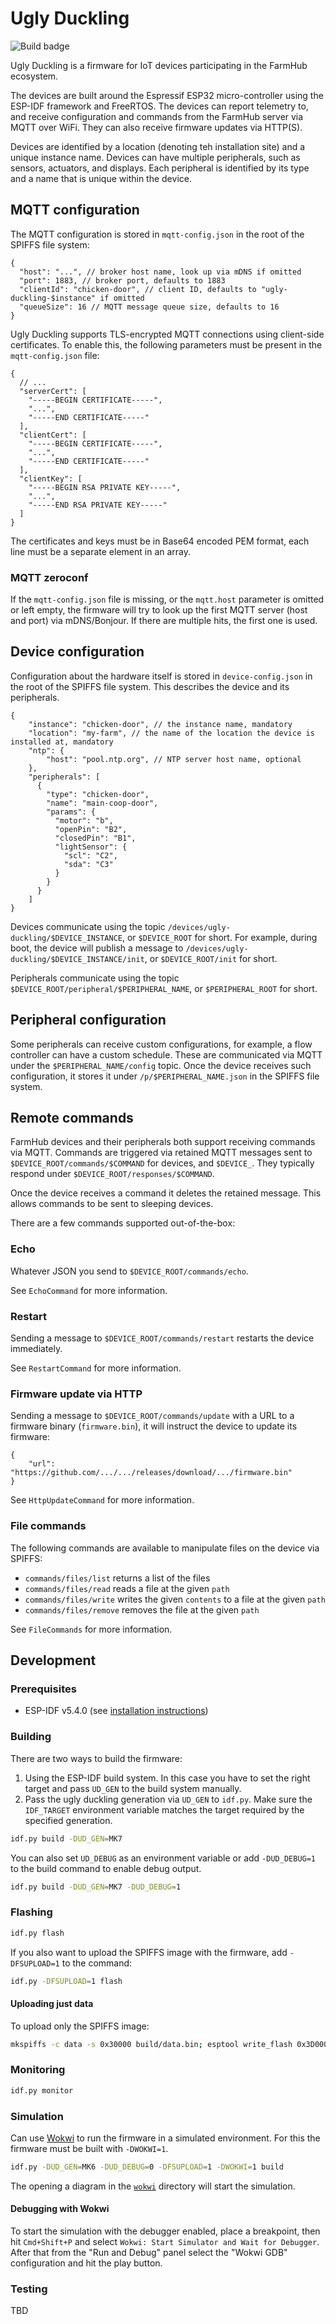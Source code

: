 # Ugly Duckling

![Build badge](https://github.com/kivancsikert/ugly-duckling/actions/workflows/build.yml/badge.svg)

Ugly Duckling is a firmware for IoT devices participating in the FarmHub ecosystem.

The devices are built around the Espressif ESP32 micro-controller using the ESP-IDF framework and FreeRTOS.
The devices can report telemetry to, and receive configuration and commands from the FarmHub server via MQTT over WiFi.
They can also receive firmware updates via HTTP(S).

Devices are identified by a location (denoting teh installation site) and a unique instance name.
Devices can have multiple peripherals, such as sensors, actuators, and displays.
Each peripheral is identified by its type and a name that is unique within the device.

## MQTT configuration

The MQTT configuration is stored in `mqtt-config.json` in the root of the SPIFFS file system:

```jsonc
{
  "host": "...", // broker host name, look up via mDNS if omitted
  "port": 1883, // broker port, defaults to 1883
  "clientId": "chicken-door", // client ID, defaults to "ugly-duckling-$instance" if omitted
  "queueSize": 16 // MQTT message queue size, defaults to 16
}
```

Ugly Duckling supports TLS-encrypted MQTT connections using client-side certificates.
To enable this, the following parameters must be present in the `mqtt-config.json` file:

```jsonc
{
  // ...
  "serverCert": [
    "-----BEGIN CERTIFICATE-----",
    "...",
    "-----END CERTIFICATE-----"
  ],
  "clientCert": [
    "-----BEGIN CERTIFICATE-----",
    "...",
    "-----END CERTIFICATE-----"
  ],
  "clientKey": [
    "-----BEGIN RSA PRIVATE KEY-----",
    "...",
    "-----END RSA PRIVATE KEY-----"
  ]
}
```

The certificates and keys must be in Base64 encoded PEM format, each line must be a separate element in an array.

### MQTT zeroconf

If the `mqtt-config.json` file is missing, or the `mqtt.host` parameter is omitted or left empty, the firmware will try to look up the first MQTT server (host and port) via mDNS/Bonjour.
If there are multiple hits, the first one is used.

## Device configuration

Configuration about the hardware itself is stored in `device-config.json` in the root of the SPIFFS file system.
This describes the device and its peripherals.

```jsonc
{
    "instance": "chicken-door", // the instance name, mandatory
    "location": "my-farm", // the name of the location the device is installed at, mandatory
    "ntp": {
        "host": "pool.ntp.org", // NTP server host name, optional
    },
    "peripherals": [
      {
        "type": "chicken-door",
        "name": "main-coop-door",
        "params": {
          "motor": "b",
          "openPin": "B2",
          "closedPin": "B1",
          "lightSensor": {
            "scl": "C2",
            "sda": "C3"
          }
        }
      }
    ]
}
```

Devices communicate using the topic `/devices/ugly-duckling/$DEVICE_INSTANCE`, or `$DEVICE_ROOT` for short.
For example, during boot, the device will publish a message to `/devices/ugly-duckling/$DEVICE_INSTANCE/init`, or `$DEVICE_ROOT/init` for short.

Peripherals communicate using the topic `$DEVICE_ROOT/peripheral/$PERIPHERAL_NAME`, or `$PERIPHERAL_ROOT` for short.

## Peripheral configuration

Some peripherals can receive custom configurations, for example, a flow controller can have a custom schedule.
These are communicated via MQTT under the `$PERIPHERAL_NAME/config` topic.
Once the device receives such configuration, it stores it under `/p/$PERIPHERAL_NAME.json` in the SPIFFS file system.

## Remote commands

FarmHub devices and their peripherals both support receiving commands via MQTT.
Commands are triggered via retained MQTT messages sent to `$DEVICE_ROOT/commands/$COMMAND` for devices, and `$DEVICE_`.
They typically respond under `$DEVICE_ROOT/responses/$COMMAND`.

Once the device receives a command it deletes the retained message.
This allows commands to be sent to sleeping devices.

There are a few commands supported out-of-the-box:

### Echo

Whatever JSON you send to `$DEVICE_ROOT/commands/echo`.

See `EchoCommand` for more information.

### Restart

Sending a message to `$DEVICE_ROOT/commands/restart` restarts the device immediately.

See `RestartCommand` for more information.

### Firmware update via HTTP

Sending a message to `$DEVICE_ROOT/commands/update` with a URL to a firmware binary (`firmware.bin`), it will instruct the device to update its firmware:

```jsonc
{
    "url": "https://github.com/.../.../releases/download/.../firmware.bin"
}
```

See `HttpUpdateCommand` for more information.

### File commands

The following commands are available to manipulate files on the device via SPIFFS:

- `commands/files/list` returns a list of the files
- `commands/files/read` reads a file at the given `path`
- `commands/files/write` writes the given `contents` to a file at the given `path`
- `commands/files/remove` removes the file at the given `path`

See `FileCommands` for more information.

## Development

### Prerequisites

- ESP-IDF v5.4.0 (see [installation instructions](https://docs.espressif.com/projects/esp-idf/en/stable/esp32/get-started/index.html))

### Building

There are two ways to build the firmware:

1. Using the ESP-IDF build system. In this case you have to set the right target and pass `UD_GEN` to the build system manually.
2. Pass the ugly duckling generation via `UD_GEN` to `idf.py`. Make sure the `IDF_TARGET` environment variable matches the target required by the specified generation.

```bash
idf.py build -DUD_GEN=MK7
```

You can also set `UD_DEBUG` as an environment variable or add `-DUD_DEBUG=1` to the build command to enable debug output.

```bash
idf.py build -DUD_GEN=MK7 -DUD_DEBUG=1
```

### Flashing

```bash
idf.py flash
```

If you also want to upload the SPIFFS image with the firmware, add `-DFSUPLOAD=1` to the command:

```bash
idf.py -DFSUPLOAD=1 flash
```

#### Uploading just data

To upload only the SPIFFS image:

```bash
mkspiffs -c data -s 0x30000 build/data.bin; esptool write_flash 0x3D0000 build/data.bin
```

### Monitoring

```bash
idf.py monitor
```

### Simulation

Can use [Wokwi](https://wokwi.com/) to run the firmware in a simulated environment.
For this the firmware must be built with `-DWOKWI=1`.

```bash
idf.py -DUD_GEN=MK6 -DUD_DEBUG=0 -DFSUPLOAD=1 -DWOKWI=1 build
```

The opening a diagram in the [`wokwi`](wokwi) directory will start the simulation.

#### Debugging with Wokwi

To start the simulation with the debugger enabled, place a breakpoint, then hit `Cmd+Shift+P` and select `Wokwi: Start Simulator and Wait for Debugger`.
After that from the "Run and Debug" panel select the "Wokwi GDB" configuration and hit the play button.

### Testing

TBD
